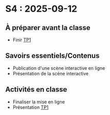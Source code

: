 # S4 : <!-- varexp:begin S4 -->2025-09-12<!-- varexp:end -->

## À préparer avant la classe

* Finir [TP1](../../04-evaluations/sommatives/01/)

## Savoirs essentiels/Contenus

* Publication d'une scène interactive en ligne
* Présentation de la scène interactive


## Activités en classe

* Finaliser la mise en ligne 
* Présentation [TP1](../../04-evaluations/sommatives/01/)


